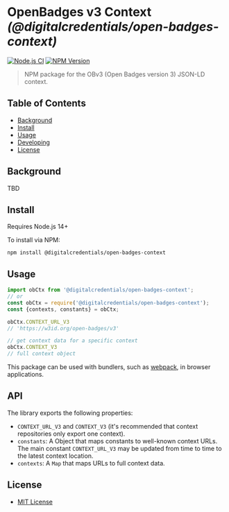 # OpenBadges v3 Context _(@digitalcredentials/open-badges-context)_

[![Node.js CI](https://github.com/digitalcredentials/open-badges-context/workflows/Node.js%20CI/badge.svg)](https://github.com/digitalcredentials/open-badges-context/actions?query=workflow%3A%22Node.js+CI%22)
[![NPM Version](https://img.shields.io/npm/v/@digitalcredentials/open-badges-context.svg)](https://npm.im/@digitalcredentials/open-badges-context)

> NPM package for the OBv3 (Open Badges version 3) JSON-LD context.

## Table of Contents

- [Background](#background)
- [Install](#install)
- [Usage](#usage)
- [Developing](#developing)
- [License](#license)

## Background

TBD

## Install

Requires Node.js 14+

To install via NPM:

```
npm install @digitalcredentials/open-badges-context
```

## Usage

```js
import obCtx from '@digitalcredentials/open-badges-context';
// or
const obCtx = require('@digitalcredentials/open-badges-context');
const {contexts, constants} = obCtx;

obCtx.CONTEXT_URL_V3
// 'https://w3id.org/open-badges/v3'

// get context data for a specific context
obCtx.CONTEXT_V3
// full context object
```

This package can be used with bundlers, such as [webpack](https://webpack.js.org/), 
in browser applications.

## API

The library exports the following properties:
- `CONTEXT_URL_V3` and `CONTEXT_V3` (it's recommended that context repositories only export one context).
- `constants`: A Object that maps constants to well-known context URLs. The
  main constant `CONTEXT_URL_V3` may be updated from time to time to the
  latest context location.
- `contexts`: A `Map` that maps URLs to full context data.

## License

* [MIT License](./LICENSE)
